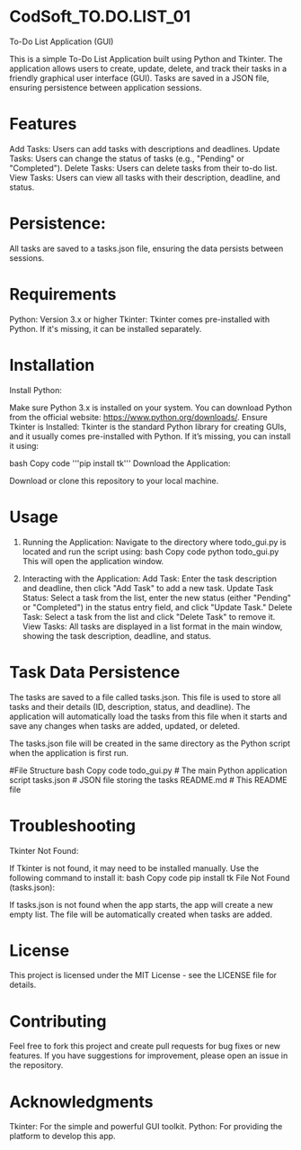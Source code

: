 # CodSoft_TO.DO.LIST_01
To-Do List Application (GUI)

This is a simple To-Do List Application built using Python and Tkinter. The application allows users to create, update, delete, and track their tasks in a friendly graphical user interface (GUI). Tasks are saved in a JSON file, ensuring persistence between application sessions.

# Features
Add Tasks: Users can add tasks with descriptions and deadlines.
Update Tasks: Users can change the status of tasks (e.g., "Pending" or "Completed").
Delete Tasks: Users can delete tasks from their to-do list.
View Tasks: Users can view all tasks with their description, deadline, and status.

# Persistence: 
All tasks are saved to a tasks.json file, ensuring the data persists between sessions.

# Requirements
Python: Version 3.x or higher
Tkinter: Tkinter comes pre-installed with Python. If it's missing, it can be installed separately.

# Installation
Install Python:

Make sure Python 3.x is installed on your system. You can download Python from the official website: https://www.python.org/downloads/.
Ensure Tkinter is Installed: Tkinter is the standard Python library for creating GUIs, and it usually comes pre-installed with Python. If it’s missing, you can install it using:

bash
Copy code
'''pip install tk'''
Download the Application:

Download or clone this repository to your local machine.

# Usage
1. Running the Application:
Navigate to the directory where todo_gui.py is located and run the script using:
bash
Copy code
python todo_gui.py
This will open the application window.

2. Interacting with the Application:
Add Task: Enter the task description and deadline, then click "Add Task" to add a new task.
Update Task Status: Select a task from the list, enter the new status (either "Pending" or "Completed") in the status entry field, and click "Update Task."
Delete Task: Select a task from the list and click "Delete Task" to remove it.
View Tasks: All tasks are displayed in a list format in the main window, showing the task description, deadline, and status.

# Task Data Persistence
The tasks are saved to a file called tasks.json. This file is used to store all tasks and their details (ID, description, status, and deadline). The application will automatically load the tasks from this file when it starts and save any changes when tasks are added, updated, or deleted.

The tasks.json file will be created in the same directory as the Python script when the application is first run.

#File Structure
bash
Copy code
todo_gui.py              # The main Python application script
tasks.json               # JSON file storing the tasks
README.md                # This README file

# Troubleshooting
Tkinter Not Found:

If Tkinter is not found, it may need to be installed manually. Use the following command to install it:
bash
Copy code
pip install tk
File Not Found (tasks.json):

If tasks.json is not found when the app starts, the app will create a new empty list. The file will be automatically created when tasks are added.

# License
This project is licensed under the MIT License - see the LICENSE file for details.

# Contributing
Feel free to fork this project and create pull requests for bug fixes or new features. If you have suggestions for improvement, please open an issue in the repository.

# Acknowledgments
Tkinter: For the simple and powerful GUI toolkit.
Python: For providing the platform to develop this app.
